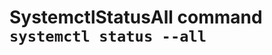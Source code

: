 SystemctlStatusAll command ``systemctl status --all``
=====================================================